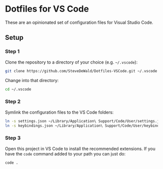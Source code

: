 # Dotfiles for VS Code

These are an opinionated set of configuration files for Visual Studio Code.

## Setup

### Step 1

Clone the repository to a directory of your choice (e.g. `~/.vscode`):

```sh
git clone https://github.com/SteveDeWald/Dotfiles-VSCode.git ~/.vscode
```

Change into that directory:

```sh
cd ~/.vscode
```

### Step 2

Symlink the configuration files to the VS Code folders:

```sh
ln -s settings.json ~/Library/Application\ Support/Code/User/settings.json
ln -s keybindings.json ~/Library/Application\ Support/Code/User/keybindings.json
```

### Step 3

Open this project in VS Code to install the recommended extensions. If
you have the `code` command added to your path you can just do:

```sh
code .
```
